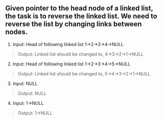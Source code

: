 ## Given pointer to the head node of a linked list, the task is to reverse the linked list. We need to reverse the list by changing links between nodes.

1. Input: Head of following linked list
1->2->3->4->NULL
> Output: Linked list should be changed to,
4->3->2->1->NULL


2. Input: Head of following linked list
1->2->3->4->5->NULL
> Output: Linked list should be changed to,
5->4->3->2->1->NULL

3. Input: NULL
> Output: NULL

4. Input: 1->NULL
> Output: 1->NULL